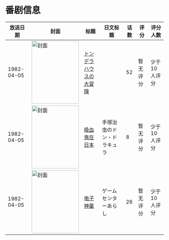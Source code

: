# 番剧信息

|放送日期|封面|标题|日文标题|话数|评分|评分人数|
|---|---|---|---|---|---|---|
|1982-04-05|<img src="https://lain.bgm.tv/pic/cover/c/65/30/115985_5bA7B.jpg" alt="封面" style="width:150px;height:200px;object-fit:cover;">|[トンデラハウスの大冒険](https://bangumi.tv/subject/115985)||52|暂无评分|少于10人评分|
|1982-04-05|<img src="https://lain.bgm.tv/pic/cover/c/76/47/116754_Kwhq9.jpg" alt="封面" style="width:150px;height:200px;object-fit:cover;">|[吸血鬼在日本](https://bangumi.tv/subject/116754)|手塚治虫のドン・ドラキュラ|8|暂无评分|少于10人评分|
|1982-04-05|<img src="https://lain.bgm.tv/pic/cover/c/1a/02/220532_nvHBt.jpg" alt="封面" style="width:150px;height:200px;object-fit:cover;">|[电子神童](https://bangumi.tv/subject/220532)|ゲームセンターあらし|26|暂无评分|少于10人评分|
